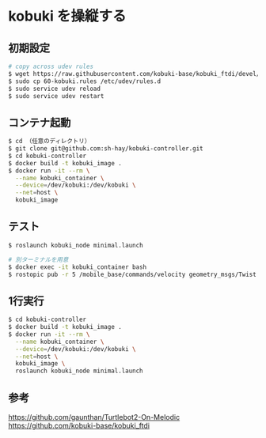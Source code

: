 # kobuki を操縦する

## 初期設定
```bash
# copy across udev rules
$ wget https://raw.githubusercontent.com/kobuki-base/kobuki_ftdi/devel/60-kobuki.rules
$ sudo cp 60-kobuki.rules /etc/udev/rules.d
$ sudo service udev reload
$ sudo service udev restart
```

## コンテナ起動
```bash
$ cd （任意のディレクトリ）
$ git clone git@github.com:sh-hay/kobuki-controller.git
$ cd kobuki-controller
$ docker build -t kobuki_image .
$ docker run -it --rm \
  --name kobuki_container \
  --device=/dev/kobuki:/dev/kobuki \
  --net=host \
  kobuki_image
```
## テスト
```bash
$ roslaunch kobuki_node minimal.launch

# 別ターミナルを用意
$ docker exec -it kobuki_container bash
$ rostopic pub -r 5 /mobile_base/commands/velocity geometry_msgs/Twist -- '[0.1, 0.0, 0.0]' '[0.0, 0.0, 0.0]' 
```

## 1行実行
```bash
$ cd kobuki-controller
$ docker build -t kobuki_image .
$ docker run -it --rm \
  --name kobuki_container \
  --device=/dev/kobuki:/dev/kobuki \
  --net=host \
  kobuki_image \
  roslaunch kobuki_node minimal.launch
```

## 参考
https://github.com/gaunthan/Turtlebot2-On-Melodic
https://github.com/kobuki-base/kobuki_ftdi